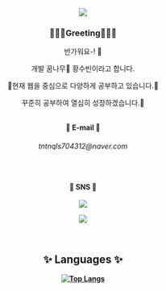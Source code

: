 <div align=center>
<img src= "https://capsule-render.vercel.app/api?height=180&text=Welcome!&desc=s00cong's%20page😎!&type=waving&color=0:FF9333,50:EB5DD3,100:81DEFF&fontAlignY=30&descAlignY=50&descAlign=70&animation=fadeIn&fontSize=60&descSize=20" />

<h3> 👩🏻‍💻Greeting👩🏻‍💻 </h3>

반가워요-! 🐣<br>

개발 꿈나무🌱 황수빈이라고 합니다.

📖현재 웹을 중심으로 다양하게 공부하고 있습니다.📖

꾸준히 공부하여 열심히 성장하겠습니다.🌳 
<br><br>

<b> 📧 E-mail 📧<br>
<h6> tntnqls704312@naver.com </h6>

<br>

<b> 💬 SNS 💬 <br><br>
<a href="https://www.instagram.com/water_biiiniii/">
<img src="https://img.shields.io/badge/Instagram-%23E4405F.svg?style=for-the-badge&logo=Instagram&logoColor=white"></a>

<a href="https://hits.seeyoufarm.com"><img src="https://hits.seeyoufarm.com/api/count/incr/badge.svg?url=https%3A%2F%2Fgithub.com%2Fs00cong&count_bg=%238AC3FF&title_bg=%23A25EAA&icon=&icon_color=%23E7E7E7&title=hits&edge_flat=false"/></a>

<br>


<h2> ✨ Languages ✨ </h2>



[![Top Langs](https://github-readme-stats.vercel.app/api/top-langs/?username=s00cong&layout=compact)](https://github.com/s00cong)


<!--
<h2> 🥁 Tech Stack 🥁 </h2>

  <img src="https://img.shields.io/badge/java-007396?style=for-the-badge&logo=java&logoColor=white"> 
  <img src="https://img.shields.io/badge/c++-00599C?style=for-the-badge&logo=c%2B%2B&logoColor=white">
  <img src="https://img.shields.io/badge/python-3776AB?style=for-the-badge&logo=python&logoColor=white"> 
  <img src="https://img.shields.io/badge/html5-E34F26?style=for-the-badge&logo=html5&logoColor=white"> 
  <br>
  
  <img src="https://img.shields.io/badge/css-1572B6?style=for-the-badge&logo=css3&logoColor=white"> 
  <img src="https://img.shields.io/badge/javascript-F7DF1E?style=for-the-badge&logo=javascript&logoColor=black"> 
  <img src="https://img.shields.io/badge/jquery-0769AD?style=for-the-badge&logo=jquery&logoColor=white">
  <img src="https://img.shields.io/badge/mysql-4479A1?style=for-the-badge&logo=mysql&logoColor=white"> 
  <br>
  <img src="https://img.shields.io/badge/spring-6DB33F?style=for-the-badge&logo=spring&logoColor=white"> 
  <img src="https://img.shields.io/badge/django-092E20?style=for-the-badge&logo=django&logoColor=white">
  <img src="https://img.shields.io/badge/flutter-02569B?style=for-the-badge&logo=flutter&logoColor=white">
  <img src="https://img.shields.io/badge/bootstrap-7952B3?style=for-the-badge&logo=bootstrap&logoColor=white">
  <br>

  <img src="https://img.shields.io/badge/linux-FCC624?style=for-the-badge&logo=linux&logoColor=black"> 
  <img src="https://img.shields.io/badge/apache tomcat-F8DC75?style=for-the-badge&logo=apachetomcat&logoColor=white">  
  <img src="https://img.shields.io/badge/mac%20os-000000?style=for-the-badge&logo=macos&logoColor=F0F0F0">
  <br>
  <br>
  <br>
  <br>
-->


</div>

<!--


<img align="center" src="https://github-readme-stats.vercel.app/api?username=s00cong&show_icons=true" />

![Anurag's github stats](https://github-readme-stats.vercel.app/api?username=s00cong&show_icons=true&theme=radical) 


[![Top Langs](https://github-readme-stats.vercel.app/api/top-langs/?username=s00cong&langs_count=10&layout=compact)](https://github.com/s00cong/s00cong)


<img src= "https://capsule-render.vercel.app/api?section=footer&height=200&type=waving&color=0:FF9333,50:EB5DD3,100:81DEFF" />
-->







<!--
**s00cong/s00cong** is a ✨ _special_ ✨ repository because its `README.md` (this file) appears on your GitHub profile.

Here are some ideas to get you started:

- 🔭 I’m currently working on ...
- 🌱 I’m currently learning ...
- 👯 I’m looking to collaborate on ...
- 🤔 I’m looking for help with ...
- 💬 Ask me about ...
- 📫 How to reach me: ...
- 😄 Pronouns: ...
- ⚡ Fun fact: ...
-->
